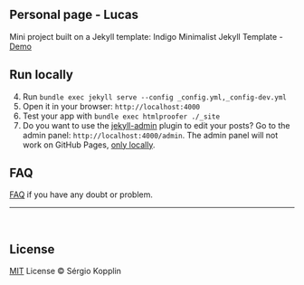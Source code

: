 ## Personal page - Lucas

Mini project built on a Jekyll template: Indigo Minimalist Jekyll Template - [Demo](http://sergiokopplin.github.io/indigo/)



## Run locally

4. Run `bundle exec jekyll serve --config _config.yml,_config-dev.yml`
5. Open it in your browser: `http://localhost:4000`
6. Test your app with `bundle exec htmlproofer ./_site`
7. Do you want to use the [jekyll-admin](https://jekyll.github.io/jekyll-admin/) plugin to edit your posts? Go to the admin panel: `http://localhost:4000/admin`. The admin panel will not work on GitHub Pages, [only locally](https://github.com/jekyll/jekyll-admin/issues/341#issuecomment-292739469).



## FAQ

[FAQ](./FAQ.md) if you have any doubt or problem.

---

​	

## License

[MIT](http://kopplin.mit-license.org/) License © Sérgio Kopplin
